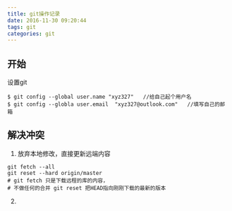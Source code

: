 ```yaml
---
title: git操作记录
date: 2016-11-30 09:20:44
tags: git
categories: git
---
```


## 开始
设置git
```shell
$ git config --global user.name "xyz327"   //给自己起个用户名
$ git config --globla user.email  "xyz327@outlook.com"   //填写自己的邮箱
```
## 解决冲突
1. 放弃本地修改，直接更新远端内容  
```shell
git fetch --all
git reset --hard origin/master
# git fetch 只是下载远程的库的内容，
# 不做任何的合并 git reset 把HEAD指向刚刚下载的最新的版本
```
2.
